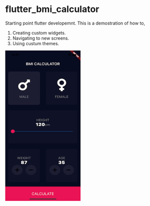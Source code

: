 # flutter_bmi_calculator

Starting point flutter developemnt. This is a demostration of how to,

1. Creating custom widgets.
2. Navigating to new screens.
3. Using custum themes.

<img src="/screen_recording/recording.gif" width="240" height="480"/>
